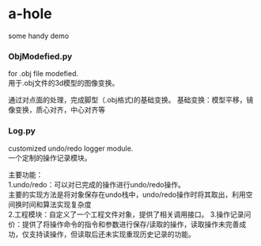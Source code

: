 # a-hole

some handy demo

### ObjModefied.py
for .obj file modefied.  
用于.obj文件的3d模型的图像变换。

通过对点面的处理，完成脚型（.obj格式)的基础变换。
基础变换：模型平移，镜像变换，质心对齐，中心对齐等

### Log.py
customized undo/redo logger module.  
一个定制的操作记录模块。  

主要功能：  
1.undo/redo：可以对已完成的操作进行undo/redo操作。  
主要的实现方法是将对象保存在undo栈中，undo/redo操作时将其取出，利用空间换时间和算法实现复杂度  
2.工程模块：自定义了一个工程文件对象，提供了相关调用接口。
3.操作记录问价：提供了将操作命令的指令和参数进行保存/读取的操作，读取操作未完善成功，仅支持读操作，但读取后还未实现重现历史记录的功能。  
